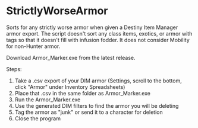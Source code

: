 # StrictlyWorseArmor
Sorts for any strictly worse armor when given a Destiny Item Manager armor export. The script doesn't sort any class items, exotics, or armor with tags so that it doesn't fill with infusion fodder. It does not consider Mobility for non-Hunter armor.

Download Armor_Marker.exe from the latest release.

Steps:
1. Take a .csv export of your DIM armor (Settings, scroll to the bottom, click "Armor" under Inventory Spreadsheets)
2. Place that .csv in the same folder as Armor_Marker.exe
3. Run the Armor_Marker.exe
4. Use the generated DIM filters to find the armor you will be deleting
5. Tag the armor as "junk" or send it to a character for deletion
6. Close the program
